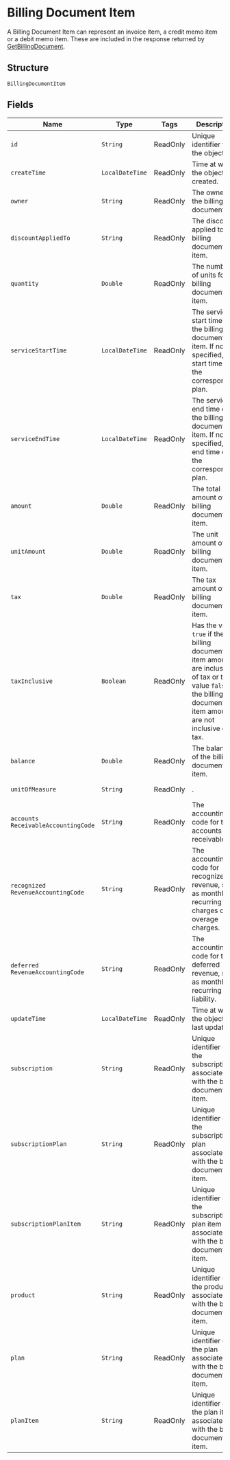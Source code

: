 
# Billing Document Item

A Billing Document Item can represent an invoice item, a credit memo item or a debit memo item. These are included in the response returned by [GetBillingDocument](/doc/billing-document-api.md#get-billing-document).

## Structure

`BillingDocumentItem`

## Fields

| Name | Type | Tags | Description | Getter |
|  --- | --- | --- | --- | --- |
| `id` | `String` | ReadOnly | Unique identifier for the object. | String getId() |
| `createTime` | `LocalDateTime` | ReadOnly | Time at which the object was created. | LocalDateTime getCreateTime() |
| `owner` | `String` | ReadOnly | The owner of the billing document. | String getOwner() |
| `discountAppliedTo` | `String` | ReadOnly | The discount applied to the billing document item. | String getDiscountAppliedTo() |
| `quantity` | `Double` | ReadOnly | The number of units for the billing document item. | Double getQuantity() |
| `serviceStartTime` | `LocalDateTime` | ReadOnly | The service start time of the billing document item. If not specified, the  start time of the corresponding plan. | LocalDate getServiceStartTime() |
| `serviceEndTime` | `LocalDateTime` | ReadOnly | The service end time of the billing document item. If not specified, the end time of the corresponding plan. | LocalDate getServiceEndTime() |
| `amount` | `Double` | ReadOnly | The total amount of the billing document item. | Double getAmount() |
| `unitAmount` | `Double` | ReadOnly | The unit amount of the billing document item. | Double getUnitAmount() |
| `tax` | `Double` | ReadOnly | The tax amount of the billing document item. | Double getTax() |
| `taxInclusive` | `Boolean` | ReadOnly | Has the value `true` if the billing document item amounts are inclusive of tax or the value `false` if the billing document item amounts are not inclusive of tax. | Boolean getTaxInclusive() |
| `balance` | `Double` | ReadOnly | The balance of the billing document item. | Double getBalance() |
| `unitOfMeasure` | `String` | ReadOnly | . | String getUnitOfMeasure() |
| `accounts ReceivableAccountingCode` | `String` | ReadOnly | The accounting code for the accounts receivable. | String getAccountsReceivable AccountingCode() |
| `recognized RevenueAccountingCode` | `String` | ReadOnly | The accounting code for recognized revenue, such as monthly recurring charges or overage charges. | String getRecognizedRevenue AccountingCode() |
| `deferred RevenueAccountingCode` | `String` | ReadOnly | The accounting code for the deferred revenue, such as monthly recurring liability. | String getDeferredRevenue AccountingCode() |
| `updateTime` | `LocalDateTime` | ReadOnly | Time at which the object was last updated. | LocalDateTime getUpdateTime() |
| `subscription` | `String` | ReadOnly | Unique identifier of the subscription associated with the billing document item. | String getSubscription() |
| `subscriptionPlan` | `String` | ReadOnly | Unique identifier of the subscription plan associated with the billing document item. | String getSubscriptionPlan() |
| `subscriptionPlanItem` | `String` | ReadOnly | Unique identifier of the subscription plan item associated with the billing document item. | String getSubscriptionPlanItem() |
| `product` | `String` | ReadOnly | Unique identifier of the product associated with the billing document item. | String getProduct() |
| `plan` | `String` | ReadOnly | Unique identifier of the plan associated with the billing document item. | String getPlan() |
| `planItem` | `String` | ReadOnly | Unique identifier of the plan item associated with the billing document item. | String getPlanItem() |

